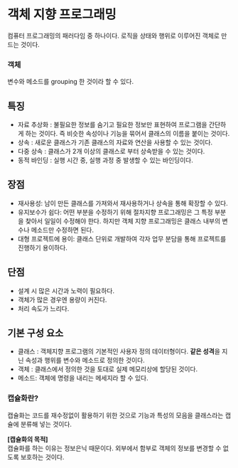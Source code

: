 # 객체 지향 프로그래밍

컴퓨터 프로그래밍의 패러다임 중 하나이다.
로직을 상태와 행위로 이루어진 객체로 만드는 것이다.

### 객체

변수와 메소드를 grouping 한 것이라 할 수 있다.

## 특징

- 자료 추상화 : 불필요한 정보를 숨기고 필요한 정보만 표현하여 프로그램을 간단하게 하는 것이다. 즉 비슷한 속성이나 기능을 묶어서 클래스의 이름을 붙이는 것이다.
- 상속 : 새로운 클래스가 기존 클래스의 자료와 연산을 사용할 수 있는 것이다.
- 다중 상속 : 클래스가 2개 이상의 클래스로 부터 상속받을 수 있는 것이다.
- 동적 바인딩 : 실행 시간 중, 실행 과정 중 발생할 수 있는 바인딩이다.

## 장점

- 재사용성: 남이 만든 클래스를 가져와서 재사용하거나 상속을 통해 확장할 수 있다.
- 유지보수가 쉽다: 어떤 부분을 수정하기 위해 절차지향 프로그래밍은 그 특정 부분을 찾아서 일일이 수정해야 한다. 하지만 객체 지향 프로그래밍은 클래스 내부의 변수나 메소드만 수정하면 된다.
- 대형 프로젝트에 용이: 클래스 단위로 개발하여 각자 업무 분담을 통해 프로젝트를 진행하기 용이하다.

## 단점

- 설계 시 많은 시간과 노력이 필요하다.
- 객체가 많은 경우엔 용량이 커진다.
- 처리 속도가 느리다.

## 기본 구성 요소

- 클래스 : 객체지향 프로그램의 기본적인 사용자 정의 데이터형이다. **같은 성격**을 지닌 속성과 행위를 변수와 메소드로 정의한 것이다.
- 객체 : 클래스에서 정의한 것을 토대로 실제 메모리상에 할당된 것이다.
- 메소드: 객체에 명령을 내리는 메세지라 할 수 있다.

### **캡슐화란?**

캡슐화는 코드를 재수정없이 활용하기 위한 것으로 기능과 특성의 모음을 클래스라는 캡슐에 분류해 넣는 것이다.

**[캡슐화의 목적]** <br>
캡슐화를 하는 이유는 정보은닉 때문이다. 외부에서 함부로 객체의 정보를 변경할 수 없도록 보호하는 것이다.

